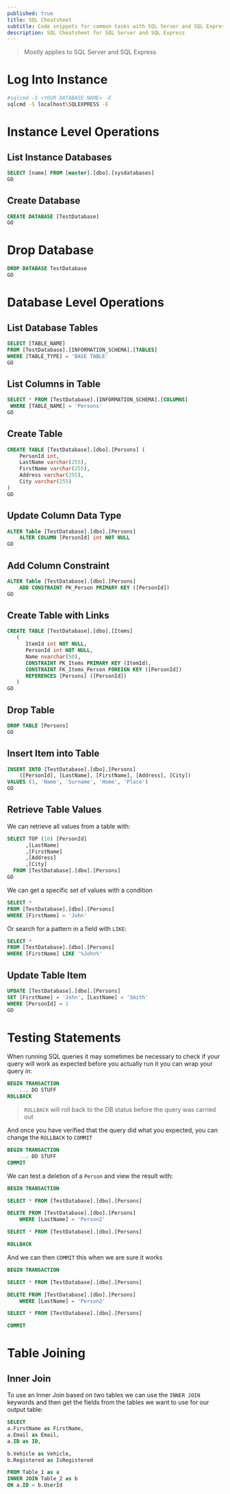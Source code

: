 ```yaml
---
published: true
title: SQL Cheatsheet
subtitle: Code snippets for common tasks with SQL Server and SQL Express
description: SQL Cheatsheet for SQL Server and SQL Express
---
```


> Mostly applies to SQL Server and SQL Express

# Log Into Instance

```bash
#sqlcmd -S <YOUR DATABASE NAME> -E
sqlcmd -S localhost\SQLEXPRESS -E
```

# Instance Level Operations

## List Instance Databases

```sql
SELECT [name] FROM [master].[dbo].[sysdatabases]
GO
```

## Create Database

```sql
CREATE DATABASE [TestDatabase]
GO
```

# Drop Database

```sql
DROP DATABASE TestDatabase
GO
```

# Database Level Operations

## List Database Tables

```sql
SELECT [TABLE_NAME]
FROM [TestDatabase].[INFORMATION_SCHEMA].[TABLES]
WHERE [TABLE_TYPE] = 'BASE TABLE'
GO
```

## List Columns in Table

```sql
SELECT * FROM [TestDatabase].[INFORMATION_SCHEMA].[COLUMNS]
 WHERE [TABLE_NAME] = 'Persons'
GO
```

## Create Table

```sql
CREATE TABLE [TestDatabase].[dbo].[Persons] (
    PersonId int,
    LastName varchar(255),
    FirstName varchar(255),
    Address varchar(255),
    City varchar(255)
)
GO
```

## Update Column Data Type

```sql
ALTER Table [TestDatabase].[dbo].[Persons]
	ALTER COLUMN [PersonId] int NOT NULL
GO
```

## Add Column Constraint

```sql
ALTER Table [TestDatabase].[dbo].[Persons]
	ADD CONSTRAINT PK_Person PRIMARY KEY ([PersonId])
GO
```

## Create Table with Links

```sql
CREATE TABLE [TestDatabase].[dbo].[Items]
   (
      ItemId int NOT NULL,
	  PersonId int NOT NULL,
	  Name nvarchar(50),
      CONSTRAINT PK_Items PRIMARY KEY (ItemId),
      CONSTRAINT FK_Items_Person FOREIGN KEY ([PersonId])
      REFERENCES [Persons] ([PersonId])
   )
GO
```

## Drop Table

```sql
DROP TABLE [Persons]
GO
```

## Insert Item into Table

```sql
INSERT INTO [TestDatabase].[dbo].[Persons]
    ([PersonId], [LastName], [FirstName], [Address], [City])
VALUES (1, 'Name', 'Surname', 'Home', 'Place')
GO
```

## Retrieve Table Values

We can retrieve all values from a table with:

```sql
SELECT TOP (10) [PersonId]
      ,[LastName]
      ,[FirstName]
      ,[Address]
      ,[City]
  FROM [TestDatabase].[dbo].[Persons]
GO
```

We can get a specific set of values with a condition

```sql
SELECT *
FROM [TestDatabase].[dbo].[Persons]
WHERE [FirstName] = 'John'
```

Or search for a pattern in a field with `LIKE`:

```sql
SELECT *
FROM [TestDatabase].[dbo].[Persons]
WHERE [FirstName] LIKE '%John%'
```

## Update Table Item

```sql
UPDATE [TestDatabase].[dbo].[Persons]
SET [FirstName] = 'John', [LastName] = 'Smith'
WHERE [PersonId] = 1
GO
```

# Testing Statements

When running SQL queries it may sometimes be necessary to check if your query will work as expected before you actually run it you can wrap your query in:

```sql
BEGIN TRANSACTION
    ... DO STUFF
ROLLBACK
```

> `ROLLBACK` will roll back to the DB status before the query was carried out

And once you have verified that the query did what you expected, you can change the `ROLLBACK` to `COMMIT`

```sql
BEGIN TRANSACTION
    ... DO STUFF
COMMIT
```

We can test a deletion of a `Person` and view the result with:

```sql
BEGIN TRANSACTION

SELECT * FROM [TestDatabase].[dbo].[Persons]

DELETE FROM [TestDatabase].[dbo].[Persons]
	WHERE [LastName] = 'Person2'

SELECT * FROM [TestDatabase].[dbo].[Persons]

ROLLBACK
```

And we can then `COMMIT` this when we are sure it works

```sql
BEGIN TRANSACTION

SELECT * FROM [TestDatabase].[dbo].[Persons]

DELETE FROM [TestDatabase].[dbo].[Persons]
	WHERE [LastName] = 'Person2'

SELECT * FROM [TestDatabase].[dbo].[Persons]

COMMIT
```

# Table Joining

## Inner Join

To use an Inner Join based on two tables we can use the `INNER JOIN` keywords and then get the fields from the tables we want to use for our output table:

```sql
SELECT
a.FirstName as FirstName,
a.Email as Email,
a.ID as ID,

b.Vehicle as Vehicle,
b.Registered as IsRegistered

FROM Table_1 as a
INNER JOIN Table_2 as b
ON a.ID = b.UserId
```
